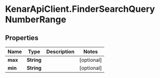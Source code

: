# KenarApiClient.FinderSearchQueryNumberRange

## Properties

Name | Type | Description | Notes
------------ | ------------- | ------------- | -------------
**max** | **String** |  | [optional] 
**min** | **String** |  | [optional] 


